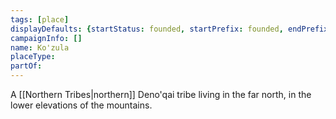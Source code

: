 ```yaml
---
tags: [place]
displayDefaults: {startStatus: founded, startPrefix: founded, endPrefix: destroyed, endStatus: destroyed}
campaignInfo: []
name: Ko'zula
placeType:
partOf:
---
```


A [[Northern Tribes|northern]] Deno'qai tribe living in the far north, in the lower elevations of the mountains. 
